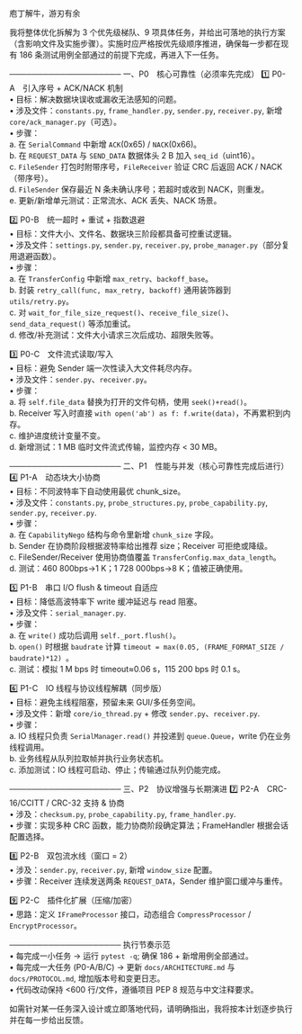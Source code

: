 庖丁解牛，游刃有余

我将整体优化拆解为 3 个优先级梯队、9 项具体任务，并给出可落地的执行方案（含影响文件及实施步骤）。实施时应严格按优先级顺序推进，确保每一步都在现有 186 条测试用例全部通过的前提下完成，再进入下一任务。 

────────────────────
一、P0 核心可靠性（必须率先完成）
1️⃣ P0-A 引入序号 + ACK/NACK 机制  
   • 目标：解决数据块误收或漏收无法感知的问题。  
   • 涉及文件：`constants.py`, `frame_handler.py`, `sender.py`, `receiver.py`, 新增 `core/ack_manager.py`（可选）。  
   • 步骤：  
     a. 在 `SerialCommand` 中新增 `ACK`(0x65) / `NACK`(0x66)。  
     b. 在 `REQUEST_DATA` 与 `SEND_DATA` 数据体头 2 B 加入 `seq_id`（uint16）。  
     c. `FileSender` 打包时附带序号，`FileReceiver` 验证 CRC 后返回 ACK / NACK（带序号）。  
     d. `FileSender` 保存最近 N 条未确认序号；若超时或收到 NACK，则重发。  
     e. 更新/新增单元测试：正常流水、ACK 丢失、NACK 场景。  

2️⃣ P0-B 统一超时 + 重试 + 指数退避  
   • 目标：文件大小、文件名、数据块三阶段都具备可控重试逻辑。  
   • 涉及文件：`settings.py`, `sender.py`, `receiver.py`, `probe_manager.py`（部分复用退避函数）。  
   • 步骤：  
     a. 在 `TransferConfig` 中新增 `max_retry`、`backoff_base`。  
     b. 封装 `retry_call(func, max_retry, backoff)` 通用装饰器到 `utils/retry.py`。  
     c. 对 `wait_for_file_size_request()`、`receive_file_size()`、`send_data_request()` 等添加重试。  
     d. 修改/补充测试：文件大小请求三次后成功、超限失败等。  

3️⃣ P0-C 文件流式读取/写入  
   • 目标：避免 Sender 端一次性读入大文件耗尽内存。  
   • 涉及文件：`sender.py`、`receiver.py`。  
   • 步骤：  
     a. 将 `self.file_data` 替换为打开的文件句柄，使用 `seek()+read()`。  
     b. Receiver 写入时直接 `with open('ab') as f: f.write(data)`，不再累积到内存。  
     c. 维护进度统计变量不变。  
     d. 新增测试：1 MB 临时文件流式传输，监控内存 < 30 MB。  

────────────────────
二、P1 性能与并发（核心可靠性完成后进行）
4️⃣ P1-A 动态块大小协商  
   • 目标：不同波特率下自动使用最优 chunk_size。  
   • 涉及文件：`constants.py`, `probe_structures.py`, `probe_capability.py`, `sender.py`, `receiver.py`.  
   • 步骤：  
     a. 在 `CapabilityNego` 结构与命令里新增 `chunk_size` 字段。  
     b. Sender 在协商阶段根据波特率给出推荐 size；Receiver 可拒绝或降级。  
     c. FileSender/Receiver 使用协商值覆盖 `TransferConfig.max_data_length`。  
     d. 测试：460 800bps→1 K；1 728 000bps→8 K；值被正确使用。  

5️⃣ P1-B 串口 I/O flush & timeout 自适应  
   • 目标：降低高波特率下 write 缓冲延迟与 read 阻塞。  
   • 涉及文件：`serial_manager.py`.  
   • 步骤：  
     a. 在 `write()` 成功后调用 `self._port.flush()`。  
     b. `open()` 时根据 `baudrate` 计算 `timeout = max(0.05, (FRAME_FORMAT_SIZE / baudrate)*12) `。  
     c. 测试：模拟 1 M bps 时 timeout≈0.06 s，115 200 bps 时 0.1 s。  

6️⃣ P1-C IO 线程与协议线程解耦（同步版）  
   • 目标：避免主线程阻塞，预留未来 GUI/多任务空间。  
   • 涉及文件：新增 `core/io_thread.py` + 修改 `sender.py`、`receiver.py`.  
   • 步骤：  
     a. IO 线程只负责 `SerialManager.read()` 并投递到 `queue.Queue`，write 仍在业务线程调用。  
     b. 业务线程从队列拉取帧并执行业务状态机。  
     c. 添加测试：IO 线程可启动、停止；传输通过队列仍能完成。  

────────────────────
三、P2 协议增强与长期演进
7️⃣ P2-A CRC-16/CCITT / CRC-32 支持 & 协商  
   • 涉及：`checksum.py`, `probe_capability.py`, `frame_handler.py`.  
   • 步骤：实现多种 CRC 函数，能力协商阶段确定算法；FrameHandler 根据会话配置选择。  

8️⃣ P2-B 双包流水线（窗口 = 2）  
   • 涉及：`sender.py`, `receiver.py`, 新增 `window_size` 配置。  
   • 步骤：Receiver 连续发送两条 `REQUEST_DATA`，Sender 维护窗口缓冲与重传。  

9️⃣ P2-C 插件化扩展（压缩/加密）  
   • 思路：定义 `IFrameProcessor` 接口，动态组合 `CompressProcessor` / `EncryptProcessor`。  

────────────────────
执行节奏示范  
• 每完成一小任务 → 运行 `pytest -q`; 确保 186 + 新增用例全部通过。  
• 每完成一大任务 (P0-A/B/C) → 更新 `docs/ARCHITECTURE.md` 与 `docs/PROTOCOL.md`, 增加版本号和变更日志。  
• 代码改动保持 <600 行/文件，遵循项目 PEP 8 规范与中文注释要求。  

如需针对某一任务深入设计或立即落地代码，请明确指出，我将按本计划逐步执行并在每一步给出反馈。